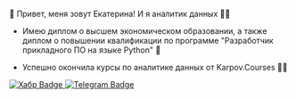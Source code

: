 👋 Привет, меня зовут Екатерина!
И я аналитик данных 👨‍💻

- Имею диплом о высшем экономическом образовании, а также диплом о повышении квалификации по программе "Разработчик прикладного ПО на языке Python" 🐍
  
- Успешно окончила курсы по аналитике данных от Karpov.Courses 👩‍🎓

<div id="badges">
  <a href="https://career.habr.com/ksoloveu">
    <img src="https://img.shields.io/badge/Хабр-blue?style=for-the-badge&logo=Хабр&logoColor=blue" 
alt="Хабр Badge"/>
  </a>
  <a href="https://t.me/k_soloveu">
    <img src="https://img.shields.io/badge/Telegram-blue?style=for-the-badge&logo=Telegram&logoColor=blue" alt="Telegram Badge"/>
</div>

<div id="badges">
<img src="https://komarev.com/ghpvc/ksoloveu&style=flat-square&color=blue" alt=""/>
</div>
